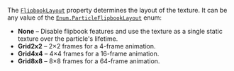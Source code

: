 The [`FlipbookLayout`](https://create.roblox.com/docs/reference/engine/classes/ParticleEmitter#FlipbookLayout) property
determines the layout of the texture. It can be any value of the
[`Enum.ParticleFlipbookLayout`](https://create.roblox.com/docs/reference/engine/enums/ParticleFlipbookLayout) enum:

- **None** – Disable flipbook features and use the texture as a
single static texture over the particle's lifetime.
- **Grid2x2** – 2×2 frames for a 4-frame animation.
- **Grid4x4** – 4×4 frames for a 16-frame animation.
- **Grid8x8** – 8×8 frames for a 64-frame animation.